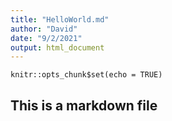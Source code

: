 ```yaml
---
title: "HelloWorld.md"
author: "David"
date: "9/2/2021"
output: html_document
---
```


```{r setup, include=FALSE}
knitr::opts_chunk$set(echo = TRUE)
```

## This is a markdown file

